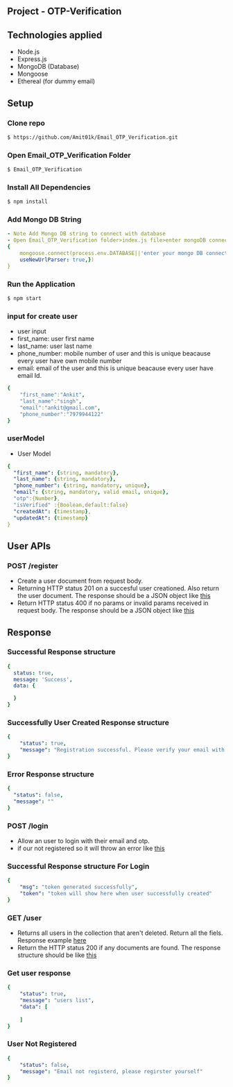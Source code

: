 ## Project - OTP-Verification

## Technologies applied 
- Node.js
- Express.js
- MongoDB (Database)
- Mongoose
- Ethereal (for dummy email)

## Setup

### Clone repo
```sh
$ https://github.com/Amit01k/Email_OTP_Verification.git
```

### Open Email_OTP_Verification Folder
```sh
$ Email_OTP_Verification
```
### Install All Dependencies
```sh
$ npm install
```

### Add Mongo DB String 
```yaml
- Note Add Mongo DB string to connect with database
- Open Email_OTP_Verification folder>index.js file>enter mongoDB connection String
{
    mongoose.connect(process.env.DATABASE||'enter your mongo DB connection string', {
    useNewUrlParser: true,})
}
```
### Run the Application
```sh
$ npm start
```
### input for create user
- user input
- first_name: user first name
- last_name: user last name
- phone_number: mobile number of user and this is unique beacause every user have own mobile number
- email: email of the user and this is unique beacause every user have email Id.

```yaml
{
    "first_name":"Ankit",
    "last_name":"singh",
    "email":"ankit@gmail.com",
    "phone_number":"7979944122"
}
```


### userModel
- User Model
```yaml
{ 
  "first_name": {string, mandatory},
  "last_name": {string, mandatory},
  "phone_number": {string, mandatory, unique},
  "email": {string, mandatory, valid email, unique},
  "otp":{Number},
  "isVerified" :{Boolean,default:false}
  "createdAt": {timestamp},
  "updatedAt": {timestamp}
}
```
## User APIs 

### POST /register
- Create a user document from request body.
- Returning HTTP status 201 on a succesful user creationed. Also return the user document. The response should be a JSON object like [this](#successfully-user-created-response-structure)
- Return HTTP status 400 if no params or invalid params received in request body. The response should be a JSON object like [this](#error-response-structure)

## Response

### Successful Response structure
```yaml
{
  status: true,
  message: 'Success',
  data: {

  }
}
```

### Successfully User Created Response structure
```yaml
{
    "status": true,
    "message": "Registration successful. Please verify your email with OTP."
}
```
### Error Response structure
```yaml
{
  "status": false,
  "message": ""
}
```

### POST /login
- Allow an user to login with their email and otp.
- if our not registered so it will throw an error like [this](#user-not-registered) 

### Successful Response structure For Login
```yaml
{
    "msg": "token generated successfully",
    "token": "token will show here when user successfully created"
}
```

### GET /user
- Returns all users in the collection that aren't deleted. Return all the fiels. Response example [here](#get-user-response)
- Return the HTTP status 200 if any documents are found. The response structure should be like [this](#successful-response-structure) 

### Get user response
```yaml
{
    "status": true,
    "message": "users list",
    "data": [
        
    ]
}
```

### User Not Registered
```yaml
{
    "status": false,
    "message": "Email not registerd, please regirster yourself"
}
```
